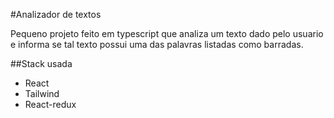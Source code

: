 #Analizador de textos

Pequeno projeto feito em typescript que analiza um texto dado pelo usuario e informa se tal texto possui uma das palavras listadas como barradas.

##Stack usada
* React
* Tailwind
* React-redux
